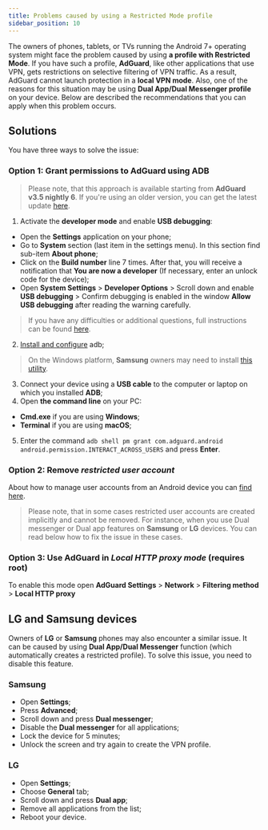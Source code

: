 ```yaml
---
title: Problems caused by using a Restricted Mode profile
sidebar_position: 10
---
```


The owners of phones, tablets, or TVs running the Android 7+ operating system might face the problem caused by using **a profile with Restricted Mode**. If you have such a profile, **AdGuard**, like other applications that use VPN, gets restrictions on selective filtering of VPN traffic. As a result, AdGuard cannot launch protection in a **local VPN mode**. Also, one of the reasons for this situation may be using **Dual App/Dual Messenger profile** on your device. Below are described the recommendations that you can apply when this problem occurs.

## Solutions

You have three ways to solve the issue:

### Option 1: Grant permissions to AdGuard using ADB

> Please note, that this approach is available starting from **AdGuard v3.5 nightly 6**. If you're using an older version, you can get the latest update [here](https://adguard.com/adguard-android/overview.html).

1. Activate the **developer mode** and enable **USB debugging**:
- Open the **Settings** application on your phone;
- Go to **System** section (last item in the settings menu). In this section find sub-item **About phone**;
- Click on the **Build number** line 7 times. After that, you will receive a notification that **You are now a developer** (If necessary, enter an unlock code for the device);
- Open **System Settings** > **Developer Options** > Scroll down and enable **USB debugging** > Confirm debugging is enabled in the window **Allow USB debugging** after reading the warning carefully.

>  If you have any difficulties or additional questions, full instructions can be found [here](https://developer.android.com/studio/debug/dev-options).

2. [Install and configure](https://www.xda-developers.com/install-adb-windows-macos-linux/) adb; 
> On the Windows platform, **Samsung** owners may need to install [this utility](https://developer.samsung.com/mobile/android-usb-driver.html).
3. Connect your device using a **USB cable** to the computer or laptop on which you installed **ADB**;
4. Open **the command line** on your PC: 
- **Cmd.exe** if you are using **Windows**;
- **Terminal** if you are using **macOS**;
5. Enter the command `adb shell pm grant com.adguard.android android.permission.INTERACT_ACROSS_USERS` and press **Enter**.

### Option 2: Remove *restricted user account*

About how to manage user accounts from an Android device you can [find here](https://support.google.com/a/answer/6223444?hl=en).

> Please note, that in some cases restricted user accounts are created implicitly and cannot be removed. For instance, when you use Dual messenger or Dual app features on **Samsung** or **LG** devices. You can read below how to fix the issue in these cases.

### Option 3: Use AdGuard in *Local HTTP proxy mode* (requires root)

To enable this mode open **AdGuard Settings** > **Network** > **Filtering method** > **Local HTTP proxy**

## LG and Samsung devices

Owners of **LG** or **Samsung** phones may also encounter a similar issue. It can be caused by using **Dual App/Dual Messenger** function (which automatically creates a restricted profile).
To solve this issue, you need to disable this feature.

### Samsung

- Open **Settings**;
- Press **Advanced**;
- Scroll down and press **Dual messenger**;
- Disable the **Dual messenger** for all applications;
- Lock the device for 5 minutes;
- Unlock the screen and try again to create the VPN profile.

### LG

- Open **Settings**;
- Choose **General** tab;
- Scroll down and press **Dual app**;
- Remove all applications from the list;
- Reboot your device.